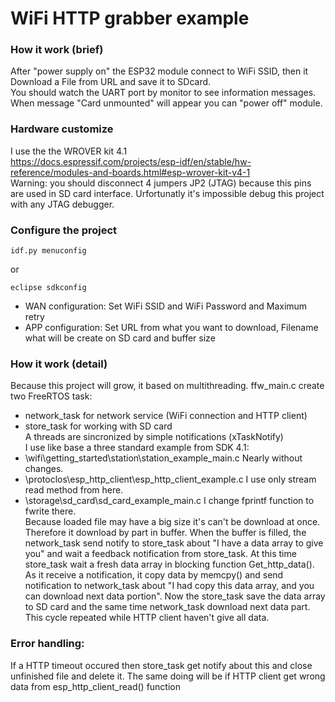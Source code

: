 # WiFi HTTP grabber example
### How it work (brief)
After "power supply on" the ESP32 module connect to WiFi SSID, then it Download a File from URL and save it to SDcard.  
You should watch the UART port by monitor to see information messages.  
When message "Card unmounted" will appear you can "power off" module.  
### Hardware customize
I use the the WROVER kit 4.1   
https://docs.espressif.com/projects/esp-idf/en/stable/hw-reference/modules-and-boards.html#esp-wrover-kit-v4-1  
Warning: you should disconnect 4 jumpers JP2 (JTAG) because this pins are used in SD card interface. Urfortunatly it's impossible debug this project with any JTAG debugger.
### Configure the project
```
idf.py menuconfig
```
or
```
eclipse sdkconfig
```
* WAN configuration: Set WiFi SSID and WiFi Password and Maximum retry  
* APP configuration: Set URL from what you want to download, Filename what will be create on SD card and buffer size
### How it work (detail)
Because this project will grow, it based on multithreading. ffw_main.c create two FreeRTOS task:  
* network_task for network service (WiFi connection and HTTP client)
* store_task for working with SD card  
A threads are sincronized by simple notifications (xTaskNotify)  
I use like base a three standard example from SDK 4.1:
* \wifi\getting_started\station\station_example_main.c Nearly without changes.
* \protoclos\esp_http_client\esp_http_client_example.c I use only stream read method from here.
* \storage\sd_card\sd_card_example_main.c I change fprintf function to fwrite there.  
Because loaded file may have a big size it's can't be download at once. Therefore it download by part in buffer. When the buffer is filled, the network_task send notify to store_task about "I have a data array to give you" and wait a feedback notification from store_task. At this time store_task wait a fresh data array in blocking function Get_http_data(). As it receive a notification, it copy data by memcpy() and send notification to network_task about "I  had copy this data array, and you can download next data portion". Now the store_task save the data array to SD card and the same time network_task download next data part. This cycle repeated while HTTP client haven't give all data.
### Error handling:
If a HTTP timeout occured then store_task get notify about this and close unfinished file and delete it.
The same doing will be if HTTP client get wrong data from esp_http_client_read() function
